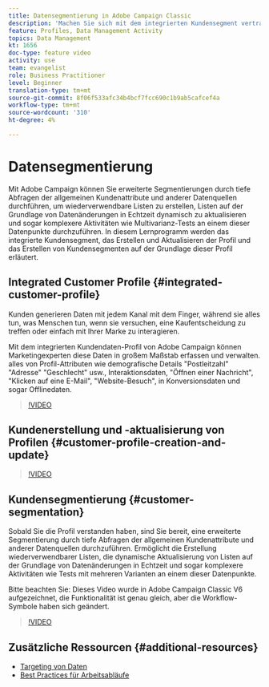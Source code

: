 ```yaml
---
title: Datensegmentierung in Adobe Campaign Classic
description: 'Machen Sie sich mit dem integrierten Kundensegment vertraut, wie Sie die Profil erstellen und aktualisieren und wie Sie Kundensegmente auf der Grundlage dieser Profil erstellen. '
feature: Profiles, Data Management Activity
topics: Data Management
kt: 1656
doc-type: feature video
activity: use
team: evangelist
role: Business Practitioner
level: Beginner
translation-type: tm+mt
source-git-commit: 8f06f533afc34b4bcf7fcc690c1b9ab5cafcef4a
workflow-type: tm+mt
source-wordcount: '310'
ht-degree: 4%

---
```



# Datensegmentierung

Mit Adobe Campaign können Sie erweiterte Segmentierungen durch tiefe Abfragen der allgemeinen Kundenattribute und anderer Datenquellen durchführen, um wiederverwendbare Listen zu erstellen, Listen auf der Grundlage von Datenänderungen in Echtzeit dynamisch zu aktualisieren und sogar komplexere Aktivitäten wie Multivarianz-Tests an einem dieser Datenpunkte durchzuführen. In diesem Lernprogramm werden das integrierte Kundensegment, das Erstellen und Aktualisieren der Profil und das Erstellen von Kundensegmenten auf der Grundlage dieser Profil erläutert.

## Integrated Customer Profile {#integrated-customer-profile}

Kunden generieren Daten mit jedem Kanal mit dem Finger, während sie alles tun, was Menschen tun, wenn sie versuchen, eine Kaufentscheidung zu treffen oder einfach mit Ihrer Marke zu interagieren.

Mit dem integrierten Kundendaten-Profil von Adobe Campaign können Marketingexperten diese Daten in großem Maßstab erfassen und verwalten. alles von Profil-Attributen wie demografische Details &quot;Postleitzahl&quot; &quot;Adresse&quot; &quot;Geschlecht&quot; usw., Interaktionsdaten, &quot;Öffnen einer Nachricht&quot;, &quot;Klicken auf eine E-Mail&quot;, &quot;Website-Besuch&quot;, in Konversionsdaten und sogar Offlinedaten.

>[!VIDEO](https://video.tv.adobe.com/v/23629?quality=12)

## Kundenerstellung und -aktualisierung von Profilen {#customer-profile-creation-and-update}

>[!VIDEO](https://video.tv.adobe.com/v/23632?quality=12)

## Kundensegmentierung {#customer-segmentation}

Sobald Sie die Profil verstanden haben, sind Sie bereit, eine erweiterte Segmentierung durch tiefe Abfragen der allgemeinen Kundenattribute und anderer Datenquellen durchzuführen. Ermöglicht die Erstellung wiederverwendbarer Listen, die dynamische Aktualisierung von Listen auf der Grundlage von Datenänderungen in Echtzeit und sogar komplexere Aktivitäten wie Tests mit mehreren Varianten an einem dieser Datenpunkte.

Bitte beachten Sie: Dieses Video wurde in Adobe Campaign Classic V6 aufgezeichnet, die Funktionalität ist genau gleich, aber die Workflow-Symbole haben sich geändert.

>[!VIDEO](https://video.tv.adobe.com/v/23635?quality=12)

## Zusätzliche Ressourcen {#additional-resources}

* [Targeting von Daten](https://docs.adobe.com/content/help/en/campaign-classic/using/automating-with-workflows/general-operation/targeting-data.html)
* [Best Practices für Arbeitsabläufe](https://docs.adobe.com/content/help/de-DE/campaign-classic/using/automating-with-workflows/general-operation/workflow-best-practices.html)
